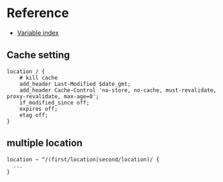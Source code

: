 # Reference

* [Variable index](http://nginx.org/en/docs/varindex.html)


## Cache setting
```
location / {
    # kill cache
    add_header Last-Modified $date_gmt;
    add_header Cache-Control 'no-store, no-cache, must-revalidate, proxy-revalidate, max-age=0';
    if_modified_since off;
    expires off;
    etag off;
}
```

## multiple location
```
location ~ ^/(first/location|second/location)/ {
  ...
}
```
